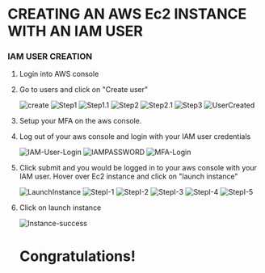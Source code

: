 # CREATING AN AWS Ec2 INSTANCE WITH AN IAM USER

### IAM USER CREATION

1. Login into AWS console
2. Go to users and click on "Create user"
   
    ![create](./images/Create-User.png)
    ![Step1](./images/Step-1.png)
    ![Step1.1](./images/Step-1.1.png)
    ![Step2](./images/step-2.png)
    ![Step2.1](./images/Step-2.1.png)
    ![Step3](./images/Step-3.png)
    ![UserCreated](./images/UserCreated.png)

3. Setup your MFA on the aws console.
4. Log out of your aws console and login with your IAM user credentials
   
    ![IAM-User-Login](./images/IAM-User-Login.png)
    ![IAMPASSWORD](./images/IAM-User-Password.png)
    ![MFA-Login](./images/MFA-Login.png)
5. Click submit and you would be logged in to your aws console with your IAM user. Hover over Ec2 instance and click on "launch instance"

    ![LaunchInstance](./images/LaunchInstance.png)
    ![StepI-1](./images/StepI-1.png)
    ![StepI-2](./images/StepI-2.png)
    ![StepI-3](./images/StepI-3.png)
    ![StepI-4](./images/StepI-4.png)
    ![StepI-5](./images/StepI-5.png)
6. Click on launch instance

    ![Instance-success](./images/Instance-success.png)


    # Congratulations! 
